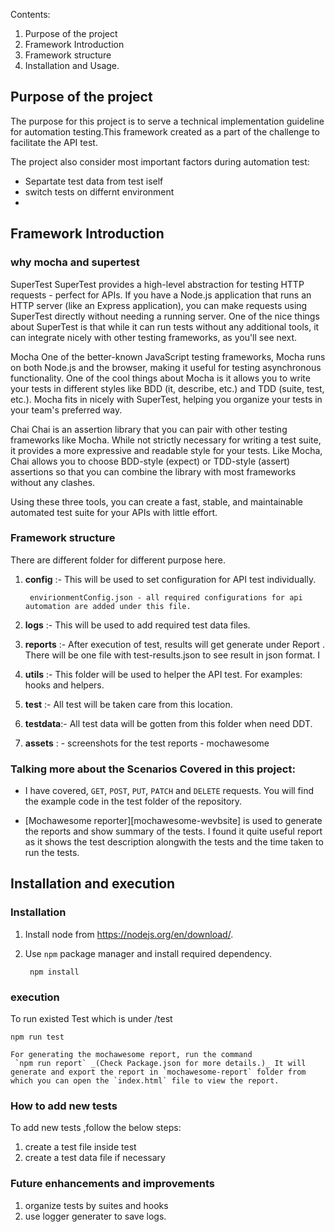 Contents:

1. Purpose of the project
2. Framework Introduction
3. Framework structure
4. Installation and Usage. 

## Purpose of the project
 
The purpose for this project is to serve a technical implementation guideline for automation testing.This framework created as a part of the challenge to facilitate the API test.

The project also consider most important factors during automation test:
- Separtate test data from test iself
- switch tests on differnt environment
- 

## Framework Introduction
 
### why mocha  and supertest

SuperTest
SuperTest provides a high-level abstraction for testing HTTP requests - perfect for APIs. If you have a Node.js application that runs an HTTP server (like an Express application), you can make requests using SuperTest directly without needing a running server. One of the nice things about SuperTest is that while it can run tests without any additional tools, it can integrate nicely with other testing frameworks, as you'll see next.

Mocha
One of the better-known JavaScript testing frameworks, Mocha runs on both Node.js and the browser, making it useful for testing asynchronous functionality. One of the cool things about Mocha is it allows you to write your tests in different styles like BDD (it, describe, etc.) and TDD (suite, test, etc.). Mocha fits in nicely with SuperTest, helping you organize your tests in your team's preferred way.

Chai
Chai is an assertion library that you can pair with other testing frameworks like Mocha. While not strictly necessary for writing a test suite, it provides a more expressive and readable style for your tests. Like Mocha, Chai allows you to choose BDD-style (expect) or TDD-style (assert) assertions so that you can combine the library with most frameworks without any clashes.

Using these three tools, you can create a fast, stable, and maintainable automated test suite for your APIs with little effort.

 
### Framework structure
 
There are different folder for different purpose here.
1. **config**      :- This will be used to set configuration for   API test individually.

		envirionmentConfig.json - all required configurations for api automation are added under this file. 
3. **logs**    :- This will be used to add required test data files.
4. **reports**  :- After execution of test, results will get generate under Report . There will be one file with test-results.json to see result in json format. I 
5. **utils**    :- This folder will be used to helper the API test. For examples: hooks and helpers.
6. **test**     :- All test will be taken care from this location.   
7. **testdata**:- All test data will be gotten from this folder when need DDT.  
8. **assets**  : - screenshots for the test reports - mochawesome

### Talking more about the Scenarios Covered in this project:

- I have covered, `GET`, `POST`, `PUT`, `PATCH` and `DELETE` requests. You will find the example code in the test folder of the repository.

- [Mochawesome reporter][mochawesome-wevbsite] is used to generate the reports and show summary of the tests. I found it quite useful report as it shows the test description alongwith the tests and the time taken to run the tests.  

## Installation and execution
 
### Installation
1. Install node from https://nodejs.org/en/download/.

2. Use `npm` package manager and install required dependency.

		npm install

### execution

To run existed  Test which is under  /test
		
	npm run test
	
	For generating the mochawesome report, run the command 
     `npm run report` _(Check Package.json for more details.)_ It will generate and export the report in `mochawesome-report` folder from which you can open the `index.html` file to view the report.
### How to add new tests

To add new tests ,follow the below steps:
1. create a test file inside test
2. create a test data file if necessary

### Future enhancements and improvements

1. organize tests by suites and hooks
2. use logger generater to save logs.
